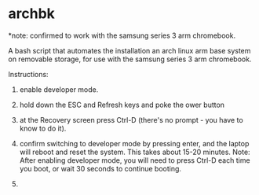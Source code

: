# archbk

*note: confirmed to work with the samsung series 3 arm chromebook.

A bash script that automates the installation an arch linux arm base system on removable storage, for use with the samsung series 3 arm chromebook.

Instructions:

1) enable developer mode.

  1) hold down the ESC and Refresh keys and poke the ower button
  2) at the Recovery screen press Ctrl-D (there's no prompt - you have to know to do it).
  3) confirm switching to developer mode by pressing enter, and the laptop will reboot and reset the system. This takes about 15-20 minutes.
  Note: After enabling developer mode, you will need to press Ctrl-D each time you boot, or wait 30 seconds to continue booting.
  
2) 
